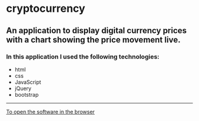 ﻿# cryptocurrency

## An application to display digital currency prices with a chart showing the price movement live.

### In this application I used the following technologies:
- html
- css
- JavaScript
- jQuery
- bootstrap
--- 
[To open the software in the browser](https://baruch-kaminer.github.io/cryptocurrency/)
